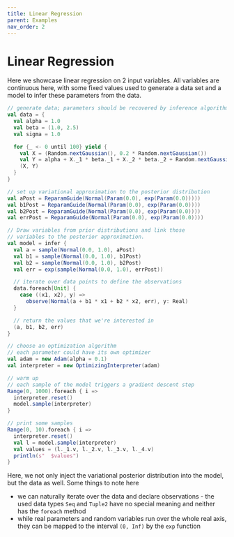 ```yaml
---
title: Linear Regression
parent: Examples
nav_order: 2
---
```

# Linear Regression
Here we showcase linear regression on 2 input variables.  All variables are
continuous here, with some fixed values used to generate a data set and a model
to infer these parameters from the data.
```scala
// generate data; parameters should be recovered by inference algorithm
val data = {
  val alpha = 1.0
  val beta = (1.0, 2.5)
  val sigma = 1.0

  for {_ <- 0 until 100} yield {
    val X = (Random.nextGaussian(), 0.2 * Random.nextGaussian())
    val Y = alpha + X._1 * beta._1 + X._2 * beta._2 + Random.nextGaussian() * sigma
    (X, Y)
  }
}

// set up variational approximation to the posterior distribution
val aPost = ReparamGuide(Normal(Param(0.0), exp(Param(0.0)))))
val b1Post = ReparamGuide(Normal(Param(0.0), exp(Param(0.0))))
val b2Post = ReparamGuide(Normal(Param(0.0), exp(Param(0.0))))
val errPost = ReparamGuide(Normal(Param(0.0), exp(Param(0.0))))

// Draw variables from prior distributions and link those
// variables to the posterior approximation.
val model = infer {
  val a = sample(Normal(0.0, 1.0), aPost)
  val b1 = sample(Normal(0.0, 1.0), b1Post)
  val b2 = sample(Normal(0.0, 1.0), b2Post)
  val err = exp(sample(Normal(0.0, 1.0), errPost))

  // iterate over data points to define the observations
  data.foreach[Unit] {
    case ((x1, x2), y) =>
      observe(Normal(a + b1 * x1 + b2 * x2, err), y: Real)
  }

  // return the values that we're interested in
  (a, b1, b2, err)
}

// choose an optimization algorithm
// each parameter could have its own optimizer
val adam = new Adam(alpha = 0.1)
val interpreter = new OptimizingInterpreter(adam)

// warm up
// each sample of the model triggers a gradient descent step
Range(0, 1000).foreach { i =>
  interpreter.reset()
  model.sample(interpreter)
}

// print some samples
Range(0, 10).foreach { i =>
  interpreter.reset()
  val l = model.sample(interpreter)
  val values = (l._1.v, l._2.v, l._3.v, l._4.v)
  println(s"  $values")
}
```
Here, we not only inject the variational posterior distribution into the model,
but the data as
well.  Some things to note here 
* we can naturally iterate over the data and declare observations - the used
  data types `Seq` and `Tuple2` have no special meaning and neither has the
  `foreach` method
* while real parameters and random variables run over the whole real axis, they
  can be mapped to the interval `(0, Inf)` by the `exp` function

